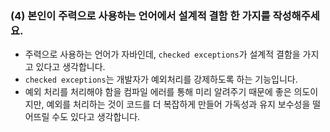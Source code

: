 ### (4) 본인이 주력으로 사용하는 언어에서 설계적 결함 한 가지를 작성해주세요.

- 주력으로 사용하는 언어가 자바인데, `checked exceptions`가 설계적 결함을 가지고 있다고 생각합니다.
- `checked exceptions`는 개발자가 예외처리를 강제하도록 하는 기능입니다.
- 예외 처리를 처리해야 함을 컴파일 에러를 통해 미리 알려주기 때문에 좋은 의도이지만, 예외를 처리하는 것이 코드를 더 복잡하게 만들어 가독성과 유지 보수성을 떨어뜨릴 수도 있다고 생각합니다.
